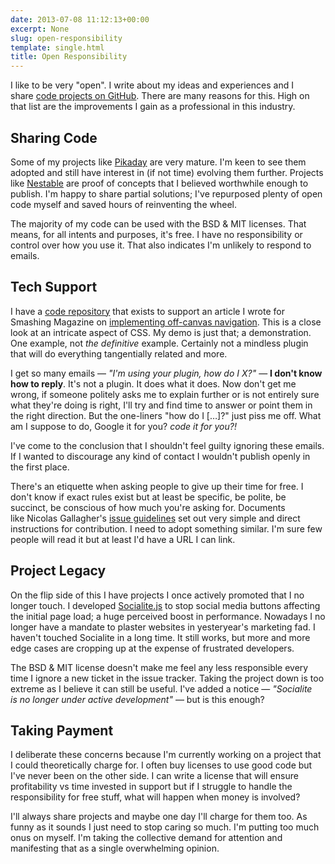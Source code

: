 ```yaml
---
date: 2013-07-08 11:12:13+00:00
excerpt: None
slug: open-responsibility
template: single.html
title: Open Responsibility
---
```


I like to be very "open". I write about my ideas and experiences and I share [code projects on GitHub](https://github.com/dbushell?tab=repositories). There are many reasons for this. High on that list are the improvements I gain as a professional in this industry.


## Sharing Code


Some of my projects like [Pikaday](https://github.com/dbushell/Pikaday) are very mature. I'm keen to see them adopted and still have interest in (if not time) evolving them further. Projects like [Nestable](https://github.com/dbushell/Nestable) are proof of concepts that I believed worthwhile enough to publish. I'm happy to share partial solutions; I've repurposed plenty of open code myself and saved hours of reinventing the wheel.

The majority of my code can be used with the BSD & MIT licenses. That means, for all intents and purposes, it's free. I have no responsibility or control over how you use it. That also indicates I'm unlikely to respond to emails.


## Tech Support


I have a [code repository](https://github.com/dbushell/Responsive-Off-Canvas-Menu) that exists to support an article I wrote for Smashing Magazine on [implementing off-canvas navigation](http://coding.smashingmagazine.com/2013/01/15/off-canvas-navigation-for-responsive-website/). This is a close look at an intricate aspect of CSS. My demo is just that; a demonstration. One example, not _the definitive_ example. Certainly not a mindless plugin that will do everything tangentially related and more.

I get so many emails — _"I'm using your plugin, how do I X?"_ — **I don't know how to reply**. It's not a plugin. It does what it does. Now don't get me wrong, if someone politely asks me to explain further or is not entirely sure what they're doing is right, I'll try and find time to answer or point them in the right direction. But the one-liners "how do I […]?" just piss me off. What am I suppose to do, Google it for you? _code it for you?!_

I've come to the conclusion that I shouldn't feel guilty ignoring these emails. If I wanted to discourage any kind of contact I wouldn't publish openly in the first place.

There's an etiquette when asking people to give up their time for free. I don't know if exact rules exist but at least be specific, be polite, be succinct, be conscious of how much you're asking for. Documents like Nicolas Gallagher's [issue guidelines](https://github.com/necolas/issue-guidelines) set out very simple and direct instructions for contribution. I need to adopt something similar. I'm sure few people will read it but at least I'd have a URL I can link.


## Project Legacy


On the flip side of this I have projects I once actively promoted that I no longer touch. I developed [Socialite.js](http://socialitejs.com/) to stop social media buttons affecting the initial page load; a huge perceived boost in performance. Nowadays I no longer have a mandate to plaster websites in yesteryear's marketing fad. I haven't touched Socialite in a long time. It still works, but more and more edge cases are cropping up at the expense of frustrated developers.

The BSD & MIT license doesn't make me feel any less responsible every time I ignore a new ticket in the issue tracker. Taking the project down is too extreme as I believe it can still be useful. I've added a notice — _"Socialite is no longer under active development"_ — but is this enough?


## Taking Payment


I deliberate these concerns because I'm currently working on a project that I could theoretically charge for. I often buy licenses to use good code but I've never been on the other side. I can write a license that will ensure profitability vs time invested in support but if I struggle to handle the responsibility for free stuff, what will happen when money is involved?

I'll always share projects and maybe one day I'll charge for them too. As funny as it sounds I just need to stop caring so much. I'm putting too much onus on myself. I'm taking the collective demand for attention and manifesting that as a single overwhelming opinion.
